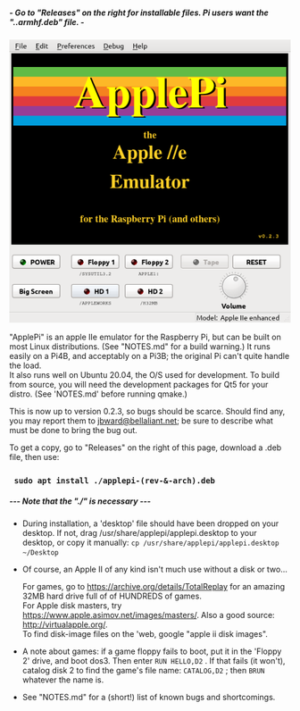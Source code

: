 
#####  - Go to "Releases" on the right for installable files. Pi users want the "..armhf.deb" file. -
![Screenshot of ApplePi](https://github.com/FZBunny/applepi/blob/main/images/Screenshot.png)


"ApplePi" is an apple IIe emulator for the Raspberry Pi, but can be built on most Linux distributions. (See "NOTES.md" for a build warning.)
It runs easily on a Pi4B, and acceptably on a Pi3B; the original Pi can't quite handle the load.  
It also runs well on Ubuntu 20.04, the O/S used for development.  To build from source, you will need the development packages for Qt5 for your distro. (See 'NOTES.md' before running qmake.)

This is now up to version 0.2.3, so bugs should be scarce.   Should find any, you may report them to jbward@bellaliant.net; be sure to describe what must be done to bring the bug out.

To get a copy, go to "Releases" on the right of this page, download a .deb file, then use: 

###  ``` sudo apt install ./applepi-(rev-&-arch).deb``` 
##### --- Note that the "./" is necessary ---
   
   
- During installation, a 'desktop' file should have been dropped on your desktop.  If not, drag /usr/share/applepi/applepi.desktop to your desktop, or copy it manually: ```cp /usr/share/applepi/applepi.desktop ~/Desktop``` 
- Of course, an Apple II of any kind isn't much use without a disk or two... 
  
  For games, go to https://archive.org/details/TotalReplay for an amazing 32MB hard drive full of of HUNDREDS of games.  
  For Apple disk masters, try https://www.apple.asimov.net/images/masters/.  Also a good source: http://virtualapple.org/.  
To find disk-image files on the 'web, google "apple ii disk images".   

- A note about games:  if a game floppy fails to boot, put it in the 'Floppy 2' drive, and boot dos3. Then enter   ``` RUN HELLO,D2 ``` . If that fails (it won't), catalog disk 2 to find the game's file name: ``` CATALOG,D2 ``` ; then ``` BRUN ``` whatever the name is.   
- See "NOTES.md" for a (short!) list of known bugs and shortcomings.

 
